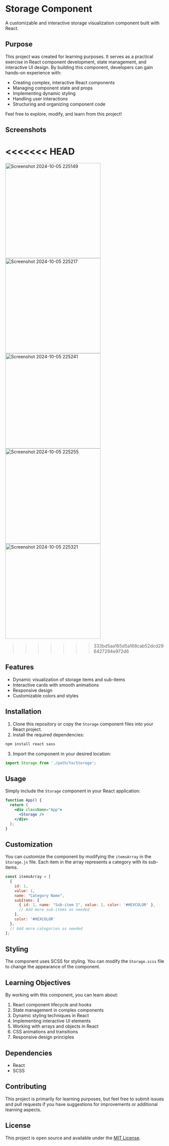 # Storage Component

A customizable and interactive storage visualization component built with React.

## Purpose

This project was created for learning purposes. It serves as a practical exercise in React component development, state management, and interactive UI design. By building this component, developers can gain hands-on experience with:

- Creating complex, interactive React components
- Managing component state and props
- Implementing dynamic styling
- Handling user interactions
- Structuring and organizing component code

Feel free to explore, modify, and learn from this project!

## Screenshots

<<<<<<< HEAD
=======
<img src="https://github.com/user-attachments/assets/1bc66507-bbb7-43e8-9e74-6a2e3c753ac4" alt="Screenshot 2024-10-05 225149" width="300"/>
<img src="https://github.com/user-attachments/assets/ac6530be-25a3-4349-b08d-ad0354ab0cad" alt="Screenshot 2024-10-05 225217" width="300"/>
<img src="https://github.com/user-attachments/assets/6836a7c9-2577-466d-8b22-b93724720cb6" alt="Screenshot 2024-10-05 225241" width="300"/>
<img src="https://github.com/user-attachments/assets/b84702de-da32-4460-bf25-f7b8ba1968a7" alt="Screenshot 2024-10-05 225255" width="300"/>
<img src="https://github.com/user-attachments/assets/51856b05-9cb5-48d6-9536-8829d38b6538" alt="Screenshot 2024-10-05 225321" width="300"/>

>>>>>>> 333bd5aa165d5a168cab52dcd296427294e972d6

## Features

- Dynamic visualization of storage items and sub-items
- Interactive cards with smooth animations
- Responsive design
- Customizable colors and styles

## Installation

1. Clone this repository or copy the `Storage` component files into your React project.
2. Install the required dependencies:

```bash
npm install react sass
```

3. Import the component in your desired location:

```javascript
import Storage from './path/to/Storage';
```

## Usage

Simply include the `Storage` component in your React application:

```jsx
function App() {
  return (
    <div className="App">
      <Storage />
    </div>
  );
}
```

## Customization

You can customize the component by modifying the `itemsArray` in the `Storage.js` file. Each item in the array represents a category with its sub-items.

```javascript
const itemsArray = [
  {
    id: 1,
    value: 1,
    name: "Category Name",
    subItems: [
      { id: 1, name: "Sub-item 1", value: 1, color: '#HEXCOLOR' },
      // Add more sub-items as needed
    ],
    color: '#HEXCOLOR'
  },
  // Add more categories as needed
];
```

## Styling

The component uses SCSS for styling. You can modify the `Storage.scss` file to change the appearance of the component.

## Learning Objectives

By working with this component, you can learn about:

1. React component lifecycle and hooks
2. State management in complex components
3. Dynamic styling techniques in React
4. Implementing interactive UI elements
5. Working with arrays and objects in React
6. CSS animations and transitions
7. Responsive design principles

## Dependencies

- React
- SCSS

## Contributing

This project is primarily for learning purposes, but feel free to submit issues and pull requests if you have suggestions for improvements or additional learning aspects.

## License

This project is open source and available under the [MIT License](LICENSE).
